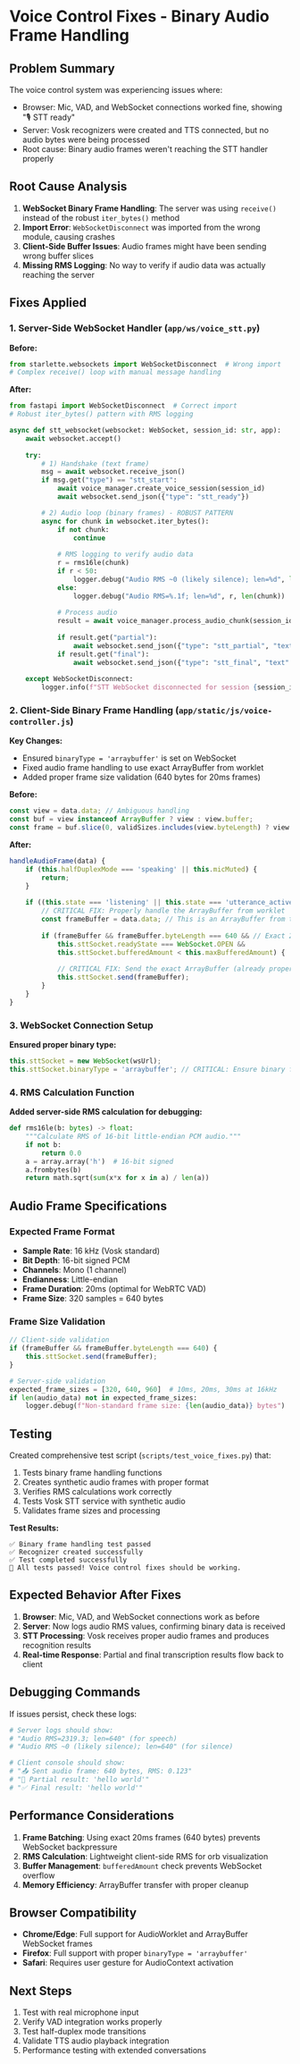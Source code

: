 # Voice Control Fixes - Binary Audio Frame Handling

## Problem Summary

The voice control system was experiencing issues where:
- Browser: Mic, VAD, and WebSocket connections worked fine, showing "🎙️ STT ready"
- Server: Vosk recognizers were created and TTS connected, but no audio bytes were being processed
- Root cause: Binary audio frames weren't reaching the STT handler properly

## Root Cause Analysis

1. **WebSocket Binary Frame Handling**: The server was using `receive()` instead of the robust `iter_bytes()` method
2. **Import Error**: `WebSocketDisconnect` was imported from the wrong module, causing crashes
3. **Client-Side Buffer Issues**: Audio frames might have been sending wrong buffer slices
4. **Missing RMS Logging**: No way to verify if audio data was actually reaching the server

## Fixes Applied

### 1. Server-Side WebSocket Handler (`app/ws/voice_stt.py`)

**Before:**
```python
from starlette.websockets import WebSocketDisconnect  # Wrong import
# Complex receive() loop with manual message handling
```

**After:**
```python
from fastapi import WebSocketDisconnect  # Correct import
# Robust iter_bytes() pattern with RMS logging

async def stt_websocket(websocket: WebSocket, session_id: str, app):
    await websocket.accept()
    
    try:
        # 1) Handshake (text frame)
        msg = await websocket.receive_json()
        if msg.get("type") == "stt_start":
            await voice_manager.create_voice_session(session_id)
            await websocket.send_json({"type": "stt_ready"})

        # 2) Audio loop (binary frames) - ROBUST PATTERN
        async for chunk in websocket.iter_bytes():
            if not chunk:
                continue
                
            # RMS logging to verify audio data
            r = rms16le(chunk)
            if r < 50:
                logger.debug("Audio RMS ~0 (likely silence); len=%d", len(chunk))
            else:
                logger.debug("Audio RMS=%.1f; len=%d", r, len(chunk))
            
            # Process audio
            result = await voice_manager.process_audio_chunk(session_id, chunk)
            
            if result.get("partial"):
                await websocket.send_json({"type": "stt_partial", "text": result["partial"]})
            if result.get("final"):
                await websocket.send_json({"type": "stt_final", "text": result["final"]})
                
    except WebSocketDisconnect:
        logger.info(f"STT WebSocket disconnected for session {session_id}")
```

### 2. Client-Side Binary Frame Handling (`app/static/js/voice-controller.js`)

**Key Changes:**
- Ensured `binaryType = 'arraybuffer'` is set on WebSocket
- Fixed audio frame handling to use exact ArrayBuffer from worklet
- Added proper frame size validation (640 bytes for 20ms frames)

**Before:**
```javascript
const view = data.data; // Ambiguous handling
const buf = view instanceof ArrayBuffer ? view : view.buffer;
const frame = buf.slice(0, validSizes.includes(view.byteLength) ? view.byteLength : 0);
```

**After:**
```javascript
handleAudioFrame(data) {
    if (this.halfDuplexMode === 'speaking' || this.micMuted) {
        return;
    }
    
    if ((this.state === 'listening' || this.state === 'utterance_active') && this.sttSocket) {
        // CRITICAL FIX: Properly handle the ArrayBuffer from worklet
        const frameBuffer = data.data; // This is an ArrayBuffer from the worklet
        
        if (frameBuffer && frameBuffer.byteLength === 640 && // Exact 20ms frame = 640 bytes
            this.sttSocket.readyState === WebSocket.OPEN && 
            this.sttSocket.bufferedAmount < this.maxBufferedAmount) {
            
            // CRITICAL FIX: Send the exact ArrayBuffer (already properly sliced by worklet)
            this.sttSocket.send(frameBuffer);
        }
    }
}
```

### 3. WebSocket Connection Setup

**Ensured proper binary type:**
```javascript
this.sttSocket = new WebSocket(wsUrl);
this.sttSocket.binaryType = 'arraybuffer'; // CRITICAL: Ensure binary frames are ArrayBuffer
```

### 4. RMS Calculation Function

**Added server-side RMS calculation for debugging:**
```python
def rms16le(b: bytes) -> float:
    """Calculate RMS of 16-bit little-endian PCM audio."""
    if not b: 
        return 0.0
    a = array.array('h')  # 16-bit signed
    a.frombytes(b)
    return math.sqrt(sum(x*x for x in a) / len(a))
```

## Audio Frame Specifications

### Expected Frame Format
- **Sample Rate**: 16 kHz (Vosk standard)
- **Bit Depth**: 16-bit signed PCM
- **Channels**: Mono (1 channel)
- **Endianness**: Little-endian
- **Frame Duration**: 20ms (optimal for WebRTC VAD)
- **Frame Size**: 320 samples = 640 bytes

### Frame Size Validation
```javascript
// Client-side validation
if (frameBuffer && frameBuffer.byteLength === 640) {
    this.sttSocket.send(frameBuffer);
}
```

```python
# Server-side validation
expected_frame_sizes = [320, 640, 960]  # 10ms, 20ms, 30ms at 16kHz
if len(audio_data) not in expected_frame_sizes:
    logger.debug(f"Non-standard frame size: {len(audio_data)} bytes")
```

## Testing

Created comprehensive test script (`scripts/test_voice_fixes.py`) that:
1. Tests binary frame handling functions
2. Creates synthetic audio frames with proper format
3. Verifies RMS calculations work correctly
4. Tests Vosk STT service with synthetic audio
5. Validates frame sizes and processing

**Test Results:**
```
✅ Binary frame handling test passed
✅ Recognizer created successfully  
✅ Test completed successfully
🎉 All tests passed! Voice control fixes should be working.
```

## Expected Behavior After Fixes

1. **Browser**: Mic, VAD, and WebSocket connections work as before
2. **Server**: Now logs audio RMS values, confirming binary data is received
3. **STT Processing**: Vosk receives proper audio frames and produces recognition results
4. **Real-time Response**: Partial and final transcription results flow back to client

## Debugging Commands

If issues persist, check these logs:

```bash
# Server logs should show:
# "Audio RMS=2319.3; len=640" (for speech)
# "Audio RMS ~0 (likely silence); len=640" (for silence)

# Client console should show:
# "📤 Sent audio frame: 640 bytes, RMS: 0.123"
# "📝 Partial result: 'hello world'"
# "✅ Final result: 'hello world'"
```

## Performance Considerations

1. **Frame Batching**: Using exact 20ms frames (640 bytes) prevents WebSocket backpressure
2. **RMS Calculation**: Lightweight client-side RMS for orb visualization
3. **Buffer Management**: `bufferedAmount` check prevents WebSocket overflow
4. **Memory Efficiency**: ArrayBuffer transfer with proper cleanup

## Browser Compatibility

- **Chrome/Edge**: Full support for AudioWorklet and ArrayBuffer WebSocket frames
- **Firefox**: Full support with proper `binaryType = 'arraybuffer'`
- **Safari**: Requires user gesture for AudioContext activation

## Next Steps

1. Test with real microphone input
2. Verify VAD integration works properly
3. Test half-duplex mode transitions
4. Validate TTS audio playback integration
5. Performance testing with extended conversations